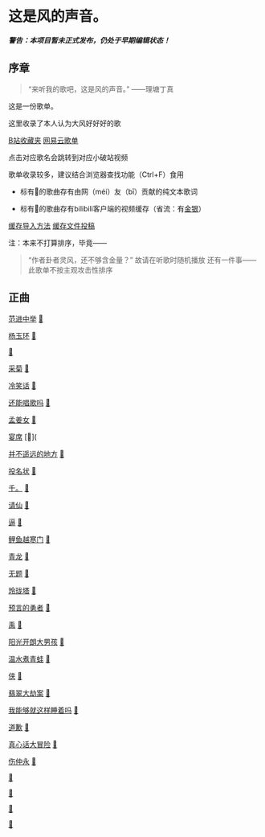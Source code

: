 # 这是风的声音。

***警告：本项目暂未正式发布，仍处于早期编辑状态！***

## 序章

>“来听我的歌吧，这是风的声音。” ——理塘丁真

这是一份歌单。

这里收录了本人认为大风好好好的歌

[B站收藏夹]()    [网易云歌单]()

点击对应歌名会跳转到对应小破站视频

歌单收录较多，建议结合浏览器查找功能（Ctrl+F）食用

- 标有📝的歌曲存有由网（méi）友（bī）贡献的纯文本歌词

- 标有💾的歌曲存有bilibili客户端的视频缓存（省流：有[金银]()）

[缓存导入方法]()    [缓存文件投稿]()

注：本来不打算排序，毕竟——
>“作者卦者灵风，还不够含金量？”
故请在听歌时随机播放
还有一件事——
此歌单不按主观攻击性排序

 ## 正曲

[范进中举]() [📝]()

[杨玉环]() [📝]()

[]() [📝]()

[采菊]() [📝]()

[冷笑话]() [📝]()

[还能唱歌吗]() [📝]()

[孟姜女]() [📝]()

[宴席]() [📝](

[并不遥远的地方]() [📝]()

[投名状]() [📝]()

[千。]() [📝]()

[请仙]() [📝]()

[逼]() [📝]()

[鲤鱼越寒门]() [📝]()

[青龙]() [📝]()

[无题]() [📝]()

[玲珑塔]() [📝]()

[预言的勇者]() [📝]()

[禹]() [📝]()

[阳光开朗大男孩]() [📝]()

[温水煮青蛙]() [📝]()

[侠]() [📝]()

[翡翠大劫案]() [📝]()

[我能够就这样睡着吗]() [📝]()

[道歉]() [📝]()

[真心话大冒险]() [📝]()

[伤仲永]() [📝]()

[]() [📝]()

[]() [📝]()

[]() [📝]()

[]() [📝]()



